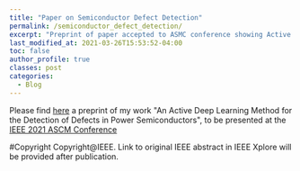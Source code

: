 ```yaml
---
title: "Paper on Semiconductor Defect Detection"
permalink: /semiconductor_defect_detection/
excerpt: "Preprint of paper accepted to ASMC conference showing Active Learning approach for Object Detection."
last_modified_at: 2021-03-26T15:53:52-04:00
toc: false
author_profile: true
classes: post
categories:
  - Blog
---
```


Please find [here](http://marco-bellini.github.io/blog/defect_detection_preprint.pdf) a preprint of my work "An Active Deep Learning Method for the Detection of Defects in Power Semiconductors", to be presented at the [IEEE 2021 ASCM Conference](http://www.semi.org/en/connect/events/advanced-semiconductor-manufacturing-conference-asmc)


#Copyright
Copyright@IEEE. Link to original IEEE abstract in IEEE Xplore will be provided after publication.